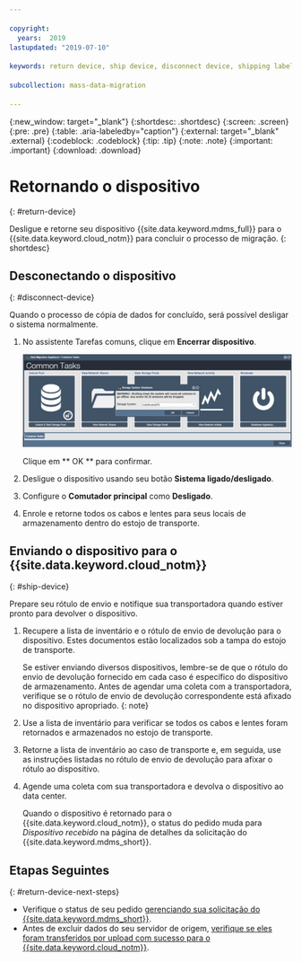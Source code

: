 ```yaml
---

copyright:
  years:  2019
lastupdated: "2019-07-10"

keywords: return device, ship device, disconnect device, shipping label

subcollection: mass-data-migration

---
```

{:new_window: target="_blank"}
{:shortdesc: .shortdesc}
{:screen: .screen}
{:pre: .pre}
{:table: .aria-labeledby="caption"}
{:external: target="_blank" .external}
{:codeblock: .codeblock}
{:tip: .tip}
{:note: .note}
{:important: .important}
{:download: .download}

# Retornando o dispositivo
{: #return-device}

Desligue e retorne seu dispositivo {{site.data.keyword.mdms_full}} para o {{site.data.keyword.cloud_notm}} para concluir o processo de migração.
{: shortdesc}

## Desconectando o dispositivo
{: #disconnect-device}

Quando o processo de cópia de dados for concluído, será possível desligar o sistema normalmente.

1. No assistente Tarefas comuns, clique em **Encerrar dispositivo**.

    ![Encerrando o dispositivo](images/ShutDown.png)

    Clique em  ** OK **  para confirmar.
2. Desligue o dispositivo usando seu botão **Sistema ligado/desligado**. 
3. Configure o **Comutador principal** como **Desligado**.
4. Enrole e retorne todos os cabos e lentes para seus locais de armazenamento dentro do estojo de transporte.

## Enviando o dispositivo para o {{site.data.keyword.cloud_notm}}
{: #ship-device}

Prepare seu rótulo de envio e notifique sua transportadora quando estiver pronto para devolver o dispositivo.

1. Recupere a lista de inventário e o rótulo de envio de devolução para o dispositivo. Estes documentos estão localizados sob a tampa do estojo de transporte.

    Se estiver enviando diversos dispositivos, lembre-se de que o rótulo do envio de devolução fornecido em cada caso é específico do dispositivo de armazenamento. Antes de agendar uma coleta com a transportadora, verifique se o rótulo de envio de devolução correspondente está afixado no dispositivo apropriado.
    {: note}
2. Use a lista de inventário para verificar se todos os cabos e lentes foram retornados e armazenados no estojo de transporte.
3. Retorne a lista de inventário ao caso de transporte e, em seguida, use as instruções listadas no rótulo de envio de devolução para afixar o rótulo ao dispositivo.
4. Agende uma coleta com sua transportadora e devolva o dispositivo ao data center.

    Quando o dispositivo é retornado para o {{site.data.keyword.cloud_notm}}, o status do pedido muda para _Dispositivo recebido_ na página de detalhes da solicitação do {{site.data.keyword.mdms_short}}.

## Etapas Seguintes
{: #return-device-next-steps}

- Verifique o status de seu pedido [gerenciando sua solicitação do {{site.data.keyword.mdms_short}}](/docs/infrastructure/mass-data-migration?topic=mass-data-migration-manage-request).
- Antes de excluir dados do seu servidor de origem, [verifique se eles foram transferidos por upload com sucesso para o {{site.data.keyword.cloud_notm}}](/docs/infrastructure/mass-data-migration?topic=mass-data-migration-verify-data).

